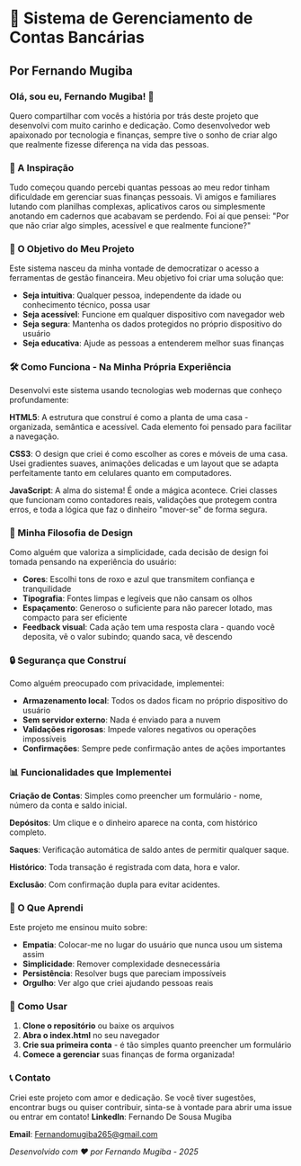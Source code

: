 # 🏦 Sistema de Gerenciamento de Contas Bancárias
## Por Fernando Mugiba

### Olá, sou eu, Fernando Mugiba! 👋

Quero compartilhar com vocês a história por trás deste projeto que desenvolvi com muito carinho e dedicação. Como desenvolvedor web apaixonado por tecnologia e finanças, sempre tive o sonho de criar algo que realmente fizesse diferença na vida das pessoas.

### 💭 A Inspiração

Tudo começou quando percebi quantas pessoas ao meu redor tinham dificuldade em gerenciar suas finanças pessoais. Vi amigos e familiares lutando com planilhas complexas, aplicativos caros ou simplesmente anotando em cadernos que acabavam se perdendo. Foi aí que pensei: "Por que não criar algo simples, acessível e que realmente funcione?"

### 🎯 O Objetivo do Meu Projeto

Este sistema nasceu da minha vontade de democratizar o acesso a ferramentas de gestão financeira. Meu objetivo foi criar uma solução que:

- **Seja intuitiva**: Qualquer pessoa, independente da idade ou conhecimento técnico, possa usar
- **Seja acessível**: Funcione em qualquer dispositivo com navegador web
- **Seja segura**: Mantenha os dados protegidos no próprio dispositivo do usuário
- **Seja educativa**: Ajude as pessoas a entenderem melhor suas finanças

### 🛠️ Como Funciona - Na Minha Própria Experiência

Desenvolvi este sistema usando tecnologias web modernas que conheço profundamente:

**HTML5**: A estrutura que construí é como a planta de uma casa - organizada, semântica e acessível. Cada elemento foi pensado para facilitar a navegação.

**CSS3**: O design que criei é como escolher as cores e móveis de uma casa. Usei gradientes suaves, animações delicadas e um layout que se adapta perfeitamente tanto em celulares quanto em computadores.

**JavaScript**: A alma do sistema! É onde a mágica acontece. Criei classes que funcionam como contadores reais, validações que protegem contra erros, e toda a lógica que faz o dinheiro "mover-se" de forma segura.

### 🎨 Minha Filosofia de Design

Como alguém que valoriza a simplicidade, cada decisão de design foi tomada pensando na experiência do usuário:

- **Cores**: Escolhi tons de roxo e azul que transmitem confiança e tranquilidade
- **Tipografia**: Fontes limpas e legíveis que não cansam os olhos
- **Espaçamento**: Generoso o suficiente para não parecer lotado, mas compacto para ser eficiente
- **Feedback visual**: Cada ação tem uma resposta clara - quando você deposita, vê o valor subindo; quando saca, vê descendo

### 🔒 Segurança que Construí

Como alguém preocupado com privacidade, implementei:

- **Armazenamento local**: Todos os dados ficam no próprio dispositivo do usuário
- **Sem servidor externo**: Nada é enviado para a nuvem
- **Validações rigorosas**: Impede valores negativos ou operações impossíveis
- **Confirmações**: Sempre pede confirmação antes de ações importantes

### 📊 Funcionalidades que Implementei

**Criação de Contas**: Simples como preencher um formulário - nome, número da conta e saldo inicial.

**Depósitos**: Um clique e o dinheiro aparece na conta, com histórico completo.

**Saques**: Verificação automática de saldo antes de permitir qualquer saque.

**Histórico**: Toda transação é registrada com data, hora e valor.

**Exclusão**: Com confirmação dupla para evitar acidentes.

### 🌟 O Que Aprendi

Este projeto me ensinou muito sobre:

- **Empatia**: Colocar-me no lugar do usuário que nunca usou um sistema assim
- **Simplicidade**: Remover complexidade desnecessária
- **Persistência**: Resolver bugs que pareciam impossíveis
- **Orgulho**: Ver algo que criei ajudando pessoas reais

### 🚀 Como Usar

1. **Clone o repositório** ou baixe os arquivos
2. **Abra o index.html** no seu navegador
3. **Crie sua primeira conta** - é tão simples quanto preencher um formulário
4. **Comece a gerenciar** suas finanças de forma organizada!

### 📞 Contato

Criei este projeto com amor e dedicação. Se você tiver sugestões, encontrar bugs ou quiser contribuir, sinta-se à vontade para abrir uma issue ou entrar em contato!
**LinkedIn**: Fernando De Sousa Mugiba

**Email**: Fernandomugiba265@gmail.com

*Desenvolvido com ❤️ por Fernando Mugiba - 2025*
